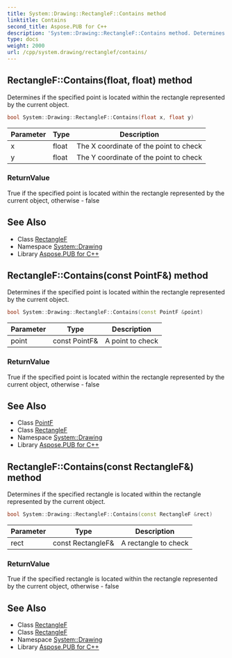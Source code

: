 ```yaml
---
title: System::Drawing::RectangleF::Contains method
linktitle: Contains
second_title: Aspose.PUB for C++
description: 'System::Drawing::RectangleF::Contains method. Determines if the specified point is located within the rectangle represented by the current object in C++.'
type: docs
weight: 2000
url: /cpp/system.drawing/rectanglef/contains/
---
```

## RectangleF::Contains(float, float) method


Determines if the specified point is located within the rectangle represented by the current object.

```cpp
bool System::Drawing::RectangleF::Contains(float x, float y)
```


| Parameter | Type | Description |
| --- | --- | --- |
| x | float | The X coordinate of the point to check |
| y | float | The Y coordinate of the point to check |

### ReturnValue

True if the specified point is located within the rectangle represented by the current object, otherwise - false

## See Also

* Class [RectangleF](../)
* Namespace [System::Drawing](../../)
* Library [Aspose.PUB for C++](../../../)
## RectangleF::Contains(const PointF\&) method


Determines if the specified point is located within the rectangle represented by the current object.

```cpp
bool System::Drawing::RectangleF::Contains(const PointF &point)
```


| Parameter | Type | Description |
| --- | --- | --- |
| point | const PointF\& | A point to check |

### ReturnValue

True if the specified point is located within the rectangle represented by the current object, otherwise - false

## See Also

* Class [PointF](../../pointf/)
* Class [RectangleF](../)
* Namespace [System::Drawing](../../)
* Library [Aspose.PUB for C++](../../../)
## RectangleF::Contains(const RectangleF\&) method


Determines if the specified rectangle is located within the rectangle represented by the current object.

```cpp
bool System::Drawing::RectangleF::Contains(const RectangleF &rect)
```


| Parameter | Type | Description |
| --- | --- | --- |
| rect | const RectangleF\& | A rectangle to check |

### ReturnValue

True if the specified rectangle is located within the rectangle represented by the current object, otherwise - false

## See Also

* Class [RectangleF](../)
* Class [RectangleF](../)
* Namespace [System::Drawing](../../)
* Library [Aspose.PUB for C++](../../../)
